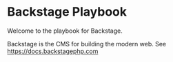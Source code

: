 # Backstage Playbook

Welcome to the playbook for Backstage.

Backstage is the CMS for building the modern web. See https://docs.backstagephp.com